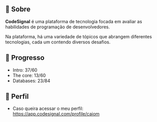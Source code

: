 ## 📌 Sobre

**CodeSignal** é uma plataforma de tecnologia focada em avaliar as habilidades de programação de desenvolvedores.

Na plataforma, há uma variedade de tópicos que abrangem diferentes tecnologias, cada um contendo diversos desafios.

## 🚀 Progresso

- Intro: 37/60
- The core: 13/60
- Databases: 23/84

## 🙂 Perfil

- Caso queira acessar o meu perfil: <https://app.codesignal.com/profile/caiom>
